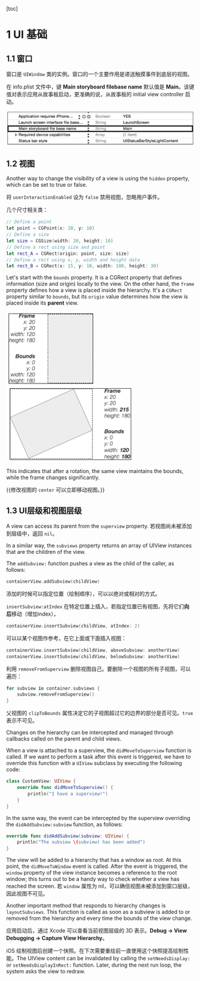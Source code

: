 [toc]

# 1 UI 基础

## 1.1 窗口

窗口是 `UIWindow` 类的实例。窗口的一个主要作用是递送触摸事件到底层的视图。

在 info.plist 文件中，键 **Main storyboard filebase name** 默认值是 **Main**。该键值对表示应用从故事板启动，更准确的说，从故事板的 initial view controller 启动。

![](img/1.png)

## 1.2 视图

Another way to change the visibility of a view is using the `hidden` property, which can be set to true or false.

将 `userInteractionEnabled` 设为 `false` 禁用视图，忽略用户事件。

几个尺寸相关类：

```swift
// Define a point
let point = CGPoint(x: 20, y: 10)
// Define a size
let size = CGSize(width: 20, height: 10)
// Define a rect using size and point
let rect_A = CGRect(origin: point, size: size)
// Define a rect using x, y, width and height data
let rect_B = CGRect(x: 15, y: 10, width: 100, height: 30)
```

Let's start with the `bounds` property. It is a CGRect property that defines information (size and origin) locally to the view. On the other hand, the `frame` property defines how a view is placed inside the hierarchy. It's a `CGRect` property similar to `bounds`, but its `origin` value determines
how the view is placed inside its **parent** view.

![](img/2.png)
![](img/3.png)

This indicates that after a rotation, the same view maintains the bounds, while the frame changes significantly.

{{修改视图的 `center` 可以立即移动视图。}}

## 1.3 UI层级和视图层级

A view can access its parent from the `superview` property. 若视图尚未被添加到层级中，返回 `nil`。

In a similar way, the `subviews` property returns an array of UIView instances that are the children of the view.

The `addSubview:` function pushes a view as the child of the caller, as follows:

```swift
containerView.addSubview(childView)
```

添加的时候可以指定位置（绘制顺序），可以以绝对或相对的方式。

`insertSubview:atIndex` 在特定位置上插入，若指定位置已有视图，先将它们**向后**移动（增加index），

```swift
containerView.insertSubview(childView, atIndex: 2)
```

可以以某个视图作参考，在它上面或下面插入视图：

```swift
containerView.insertSubview(childView, aboveSubview: anotherView)
containerView.insertSubview(childView, belowSubview: anotherView)
```

利用 `removeFromSuperview` 删除视图自己。要删除一个视图的所有子视图，可以遍历：

```swift
for subview in container.subviews {
	subview.removeFromSuperview()
}
```

父视图的 `clipToBounds` 属性决定它的子视图超过它的边界的部分是否可见。`true` 表示不可见。

Changes on the hierarchy can be intercepted and managed through callbacks called on the parent and child views.

When a view is attached to a superview, the `didMoveToSuperview` function is called. If we want to perform a task after this event is triggered, we have to override this function with a `UIView` subclass by executing the following code:

```swift
class CustomView: UIView {
	override func didMoveToSuperview() {
		println("I have a superview!")
	}
}
```

In the same way, the event can be intercepted by the superview overriding the
`didAddSubview:subview` function, as follows:

```swift
override func didAddSubview(subview: UIView) {
	println("The subview \(subview) has been added")
}
```

The view will be added to a hierarchy that has a window as root. At this point, the `didMoveToWindow` event is called. After the event is triggered, the `window` property of the view instance becomes a reference to the root window; this turns out to be a handy way to check whether a view has reached the screen. 若 `window` 属性为 nil，可以确信视图未被添加到窗口层级，因此视图不可见。

Another important method that responds to hierarchy changes is `layoutSubviews`. This function is called as soon as a subview is added to or removed from the hierarchy and every time the bounds of the view change.

应用启动后，通过 Xcode 可以查看当前视图层级的 3D 表示。**Debug -> View Debugging -> Capture View Hierarchy**。

iOS 绘制视图后创建一个快照。在下次需要重绘前一直使用这个快照提高绘制性能。The UIView content can be invalidated by calling the `setNeedsDisplay:` or `setNeedsDisplayInRect:` function. Later, during the next run loop, the system asks the view to redraw.
